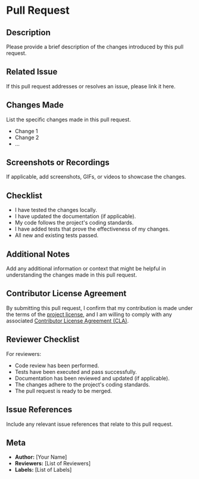 # Pull Request

## Description

Please provide a brief description of the changes introduced by this pull request.

## Related Issue

If this pull request addresses or resolves an issue, please link it here.

## Changes Made

List the specific changes made in this pull request.

- Change 1
- Change 2
- ...

## Screenshots or Recordings

If applicable, add screenshots, GIFs, or videos to showcase the changes.

## Checklist

- I have tested the changes locally.
- I have updated the documentation (if applicable).
- My code follows the project's coding standards.
- I have added tests that prove the effectiveness of my changes.
- All new and existing tests passed.

## Additional Notes

Add any additional information or context that might be helpful in understanding the changes made in this pull request.

## Contributor License Agreement

By submitting this pull request, I confirm that my contribution is made under the terms of the [project license](link-to-license), and I am willing to comply with any associated [Contributor License Agreement (CLA)](link-to-cla).

## Reviewer Checklist

For reviewers:

- Code review has been performed.
- Tests have been executed and pass successfully.
- Documentation has been reviewed and updated (if applicable).
- The changes adhere to the project's coding standards.
- The pull request is ready to be merged.

## Issue References

Include any relevant issue references that relate to this pull request.

## Meta

- **Author:** [Your Name]
- **Reviewers:** [List of Reviewers]
- **Labels:** [List of Labels]
